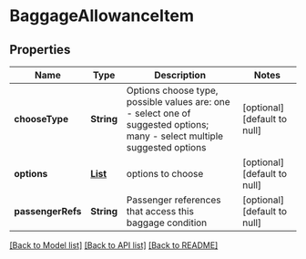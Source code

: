 # BaggageAllowanceItem
## Properties

| Name | Type | Description | Notes |
|------------ | ------------- | ------------- | -------------|
| **chooseType** | **String** | Options choose type, possible values are: one - select one of suggested options; many - select multiple suggested options | [optional] [default to null] |
| **options** | [**List**](BaggageAllowanceItemOption.md) | options to choose | [optional] [default to null] |
| **passengerRefs** | **String** | Passenger references that access this baggage condition | [optional] [default to null] |

[[Back to Model list]](../README.md#documentation-for-models) [[Back to API list]](../README.md#documentation-for-api-endpoints) [[Back to README]](../README.md)

